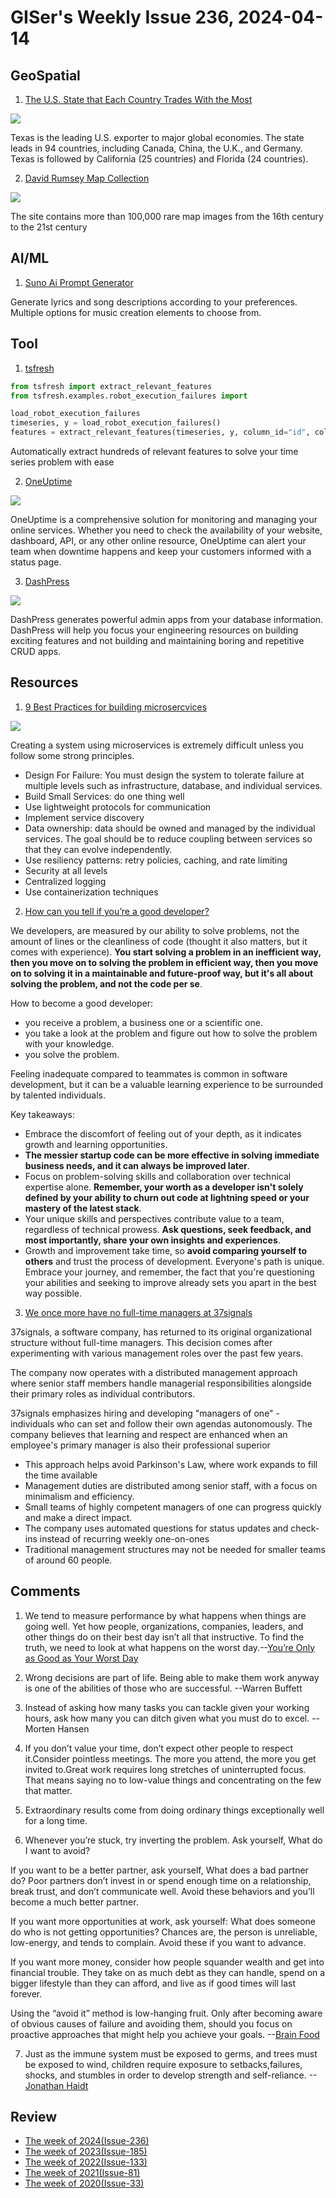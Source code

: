 # GISer's Weekly Issue 236, 2024-04-14

## GeoSpatial

1. [The U.S. State that Each Country Trades With the Most](https://www.visualcapitalist.com/cp/us-export-markets-by-state/)

![](https://www.visualcapitalist.com/wp-content/uploads/2024/03/U.S.-Top-Export-Markets-by-State-1200.jpg)

Texas is the leading U.S. exporter to major global economies. The state leads in 94 countries, including Canada, China, the U.K., and Germany. Texas is followed by California (25 countries) and Florida (24 countries).

2. [David Rumsey Map Collection](https://www.davidrumsey.com/)

![](https://imgs.zhubai.love/c11694749c5c4238ac83103162d3f7ef_2192261542853668864.png)

The site contains more than 100,000 rare map images from the 16th century to the 21st century

## AI/ML

1. [Suno Ai Prompt Generator](https://sunoprompt.com/)

Generate lyrics and song descriptions according to your preferences. Multiple options for music creation elements to choose from.

## Tool

1. [tsfresh](https://github.com/blue-yonder/tsfresh)

```python
from tsfresh import extract_relevant_features
from tsfresh.examples.robot_execution_failures import

load_robot_execution_failures
timeseries, y = load_robot_execution_failures()
features = extract_relevant_features(timeseries, y, column_id="id", column_sort="time")
```

Automatically extract hundreds of relevant features to solve your time series problem with ease

2. [OneUptime](https://github.com/OneUptime/oneuptime)

![](https://github.com/OneUptime/oneuptime/raw/master/App/FeatureSet/Home/Static/img/readme/monitoring.png?raw=true)

OneUptime is a comprehensive solution for monitoring and managing your online services. Whether you need to check the availability of your website, dashboard, API, or any other online resource, OneUptime can alert your team when downtime happens and keep your customers informed with a status page.

3. [DashPress](https://github.com/dashpresshq/dashpress)

![](https://cdn.beekka.com/blogimg/asset/202404/bg2024040302.webp)

DashPress generates powerful admin apps from your database information. DashPress will help you focus your engineering resources on building exciting features and not building and maintaining boring and repetitive CRUD apps.

## Resources

1. [9 Best Practices for building microsercvices](https://blog.bytebytego.com/i/143318193/best-practices-for-building-microsercvices)

![](https://substackcdn.com/image/fetch/w_1272,c_limit,f_webp,q_auto:good,fl_lossy/https%3A%2F%2Fsubstack-post-media.s3.amazonaws.com%2Fpublic%2Fimages%2Fc039cbf7-5dfa-4526-92e9-8070a57035dc_1280x1664.gif)

Creating a system using microservices is extremely difficult unless you follow some strong principles.

- Design For Failure: You must design the system to tolerate failure at multiple levels such as infrastructure, database, and individual services.
- Build Small Services: do one thing well
- Use lightweight protocols for communication
- Implement service discovery
- Data ownership: data should be owned and managed by the individual services. The goal should be to reduce coupling between services so that they can evolve independently.
- Use resiliency patterns: retry policies, caching, and rate limiting
- Security at all levels
- Centralized logging
- Use containerization techniques

2. [How can you tell if you’re a good developer?](https://vadimkravcenko.com/qa/how-can-you-tell-good-developer/)

We developers, are measured by our ability to solve problems, not the amount of lines or the cleanliness of code (thought it also matters, but it comes with experience). **You start solving a problem in an inefficient way, then you move on to solving the problem in efficient way, then you move on to solving it in a maintainable and future-proof way, but it's all about solving the problem, and not the code per se**.

How to become a good developer:

- you receive a problem, a business one or a scientific one.
- you take a look at the problem and figure out how to solve the problem with your knowledge.
- you solve the problem.

Feeling inadequate compared to teammates is common in software development, but it can be a valuable learning experience to be surrounded by talented individuals.

Key takeaways:

- Embrace the discomfort of feeling out of your depth, as it indicates growth and learning opportunities.
- **The messier startup code can be more effective in solving immediate business needs, and it can always be improved later**.
- Focus on problem-solving skills and collaboration over technical expertise alone. **Remember, your worth as a developer isn't solely defined by your ability to churn out code at lightning speed or your mastery of the latest stack**.
- Your unique skills and perspectives contribute value to a team, regardless of technical prowess. **Ask questions, seek feedback, and most importantly, share your own insights and experiences**.
- Growth and improvement take time, so **avoid comparing yourself to others** and trust the process of development. Everyone's path is unique. Embrace your journey, and remember, the fact that you're questioning your abilities and seeking to improve already sets you apart in the best way possible.

3. [We once more have no full-time managers at 37signals](https://world.hey.com/dhh/we-once-more-have-no-full-time-managers-at-37signals-f8611085)

37signals, a software company, has returned to its original organizational structure without full-time managers. This decision comes after experimenting with various management roles over the past few years.

The company now operates with a distributed management approach where senior staff members handle managerial responsibilities alongside their primary roles as individual contributors.

37signals emphasizes hiring and developing "managers of one" - individuals who can set and follow their own agendas autonomously. The company believes that learning and respect are enhanced when an employee's primary manager is also their professional superior

- This approach helps avoid Parkinson's Law, where work expands to fill the time available
- Management duties are distributed among senior staff, with a focus on minimalism and efficiency.
- Small teams of highly competent managers of one can progress quickly and make a direct impact.
- The company uses automated questions for status updates and check-ins instead of recurring weekly one-on-ones
- Traditional management structures may not be needed for smaller teams of around 60 people.

## Comments

1. We tend to measure performance by what happens when things are going well. Yet how people, organizations, companies, leaders, and other things do on their best day isn’t all that instructive. To find the truth, we need to look at what happens on the worst day.--[You’re Only as Good as Your Worst Day](https://fs.blog/worst-day/)

2. Wrong decisions are part of life. Being able to make them work anyway is one of the abilities of those who are successful. --Warren Buffett

3. Instead of asking how many tasks you can tackle given your working hours, ask how many you can ditch given what you must do to excel. --Morten Hansen

4. If you don’t value your time, don’t expect other people to respect it.Consider pointless meetings. The more you attend, the more you get invited to.Great work requires long stretches of uninterrupted focus. That means saying no to low-value things and concentrating on the few that matter.

5. Extraordinary results come from doing ordinary things exceptionally well for a long time.

6. Whenever you’re stuck, try inverting the problem. Ask yourself, What do I want to avoid?

If you want to be a better partner, ask yourself, What does a bad partner do? Poor partners don’t invest in or spend enough time on a relationship, break trust, and don’t communicate well. Avoid these behaviors and you’ll become a much better partner.

If you want more opportunities at work, ask yourself: What does someone do who is not getting opportunities? Chances are, the person is unreliable, low-energy, and tends to complain. Avoid these if you want to advance.

If you want more money, consider how people squander wealth and get into financial trouble. They take on as much debt as they can handle, spend on a bigger lifestyle than they can afford, and live as if good times will last forever.

Using the “avoid it” method is low-hanging fruit. Only after becoming aware of obvious causes of failure and avoiding them, should you focus on proactive approaches that might help you achieve your goals. --[Brain Food](https://fs.blog/brain-food/april-7-2024/)

7. Just as the immune system must be exposed to germs, and trees must be exposed to wind, children require exposure to setbacks,failures, shocks, and stumbles in order to develop strength and self-reliance. --[Jonathan Haidt](https://fourminutebooks.com/the-anxious-generation-summary/)

## Review

- [The week of 2024(Issue-236)](../2024/issue-236.md)
- [The week of 2023(Issue-185)](../2023/issue-185.md)
- [The week of 2022(Issue-133)](../2022/issue-133.md)
- [The week of 2021(Issue-81)](../2021/issue-81.md)
- [The week of 2020(Issue-33)](../2020/issue-33.md)
